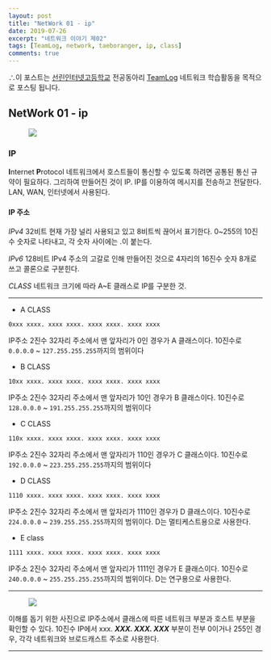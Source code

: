 ```yaml
---
layout: post
title: "NetWork 01 - ip"
date: 2019-07-26
excerpt: "네트워크 이야기 제02"
tags: [TeamLog, network, taeboranger, ip, class]
comments: true
---
```


∴이 포스트는 [선린인터넷고등학교](http://www.sunrint.hs.kr/index.do) 전공동아리 [TeamLog](https://teamlog.kr/) 네트워크 학습활동을 목적으로 포스팅 됩니다.

## NetWork 01 - ip

<figure>
    <img src="https://asiasociety.org/sites/default/files/styles/1200w/public/G/gcen_0.png?itok=AqwLP8yc">
</figure>

### IP

**I**nternet **P**rotocol
네트워크에서 호스트들이 통신할 수 있도록 하려면 공통된 통신 규약이 필요하다. 그리하여 만들어진 것이 IP. IP를 이용하여 메시지를 전송하고 전달한다. LAN, WAN, 인터넷에서 사용된다.

#### IP 주소

*IPv4*
32비트
현재 가장 널리 사용되고 있고 8비트씩 끊어서 표기한다. 0~255의 10진수 숫자로 나타내고, 각 숫자 사이에는 .이 붙는다.

*IPv6*
128비트
IPv4 주소의 고갈로 인해 만들어진 것으로 4자리의 16진수 숫자 8개로 쓰고 콜론으로 구분힌다.

*CLASS*
네트워크 크기에 따라 A~E 클래스로 IP를 구분한 것.

---
* A CLASS

`0xxx xxxx. xxxx xxxx. xxxx xxxx. xxxx xxxx`

IP주소 2진수 32자리 주소에서 맨 앞자리가 0인 경우가 A 클래스이다.
10진수로 `0.0.0.0` ~ `127.255.255.255`까지의 범위이다

* B CLASS

`10xx xxxx. xxxx xxxx. xxxx xxxx. xxxx xxxx`

IP주소 2진수 32자리 주소에서 맨 앞자리가 10인 경우가 B 클래스이다.
10진수로 `128.0.0.0` ~ `191.255.255.255`까지의 범위이다

* C CLASS

`110x xxxx. xxxx xxxx. xxxx xxxx. xxxx xxxx`

IP주소 2진수 32자리 주소에서 맨 앞자리가 110인 경우가 C 클래스이다.
10진수로 `192.0.0.0` ~ `223.255.255.255`까지의 범위이다

* D CLASS

`1110 xxxx. xxxx xxxx. xxxx xxxx. xxxx xxxx`

IP주소 2진수 32자리 주소에서 맨 앞자리가 1110인 경우가 D 클래스이다.
10진수로 `224.0.0.0` ~ `239.255.255.255`까지의 범위이다. D는 멀티케스트용으로 사용한다.

* E class

`1111 xxxx. xxxx xxxx. xxxx xxxx. xxxx xxxx`

IP주소 2진수 32자리 주소에서 맨 앞자리가 1111인 경우가 E 클래스이다.
10진수로 `240.0.0.0` ~ `255.255.255.255`까지의 범위이다. D는 연구용으로 사용한다.

---

<figure>
    <img src="https://t1.daumcdn.net/cfile/tistory/99068D495BE8101D34">
</figure>

이해를 돕기 위한 사진으로 IP주소에서 클래스에 따른 네트워크 부분과 호스트 부분을 확인할 수 있다.
10진수 IP에서 xxx. ***XXX. XXX. XXX*** 부분이 전부 0이거나 255인 경우, 각각 네트워크와 브로드캐스트 주소로 사용한다.

---
